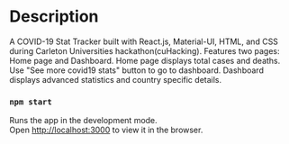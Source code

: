 # Description

A COVID-19 Stat Tracker built with React.js, Material-UI, HTML, and CSS during Carleton Universities hackathon(cuHacking).
Features two pages: Home page and Dashboard.
Home page displays total cases and deaths. Use "See more covid19 stats" button to go to dashboard.
Dashboard displays advanced statistics and country specific details.

### `npm start`

Runs the app in the development mode.\
Open [http://localhost:3000](http://localhost:3000) to view it in the browser.


